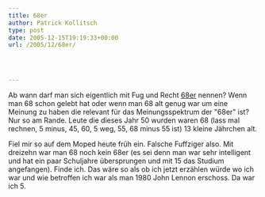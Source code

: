 ```yaml
---
title: 68er
author: Patrick Kollitsch
type: post
date: 2005-12-15T19:19:33+00:00
url: /2005/12/68er/




---
```

Ab wann darf man sich eigentlich mit Fug und Recht [68er][1] nennen? Wenn man 68 schon gelebt hat oder wenn man 68 alt genug war um eine Meinung zu haben die relevant f&uuml;r das Meinungsspektrum der "68er" ist? Nur so am Rande. Leute die dieses Jahr 50 wurden waren 68 (lass mal rechnen, 5 minus, 45, 60, 5 weg, 55, 68 minus 55 ist) 13 kleine J&auml;hrchen alt.

Fiel mir so auf dem Moped heute fr&uuml;h ein. Falsche Fuffziger also. Mit dreizehn war man 68 noch kein 68er (es sei denn man war sehr intelligent und hat ein paar Schuljahre &uuml;bersprungen und mit 15 das Studium angefangen). Finde ich. Das w&auml;re so als ob ich jetzt erz&auml;hlen w&uuml;rde wo ich war und wie betroffen ich war als man 1980 John Lennon erschoss. Da war ich 5.

 [1]: http://de.wikipedia.org/wiki/68er